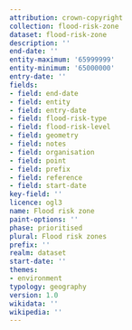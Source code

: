 ```yaml
---
attribution: crown-copyright
collection: flood-risk-zone
dataset: flood-risk-zone
description: ''
end-date: ''
entity-maximum: '65999999'
entity-minimum: '65000000'
entry-date: ''
fields:
- field: end-date
- field: entity
- field: entry-date
- field: flood-risk-type
- field: flood-risk-level
- field: geometry
- field: notes
- field: organisation
- field: point
- field: prefix
- field: reference
- field: start-date
key-field: ''
licence: ogl3
name: Flood risk zone
paint-options: ''
phase: prioritised
plural: Flood risk zones
prefix: ''
realm: dataset
start-date: ''
themes:
- environment
typology: geography
version: 1.0
wikidata: ''
wikipedia: ''
---
```

